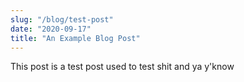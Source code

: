 ```yaml
---
slug: "/blog/test-post"
date: "2020-09-17"
title: "An Example Blog Post"
---
```

This post is a test post used to test shit and ya y'know